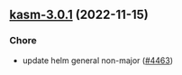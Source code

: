 

## [kasm-3.0.1](https://github.com/truecharts/charts/compare/kasm-3.0.0...kasm-3.0.1) (2022-11-15)

### Chore

- update helm general non-major ([#4463](https://github.com/truecharts/charts/issues/4463))
  
  